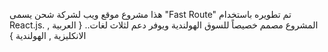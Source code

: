 هذا مشروع موقع ويب لشركة شحن يسمى "Fast Route" تم تطويره باستخدام React.js. المشروع مصمم خصيصاً للسوق الهولندية ويوفر دعم لثلاث لغات.. { العربية , الانكليزية , الهولندية }
